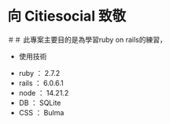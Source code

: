 # 向 Citiesocial 致敬

＃＃ 此專案主要目的是為學習ruby on rails的練習，
* 使用技術
- ruby ： 2.7.2
- rails ： 6.0.6.1
- node ： 14.21.2
- DB ： SQLite
- CSS ： Bulma
